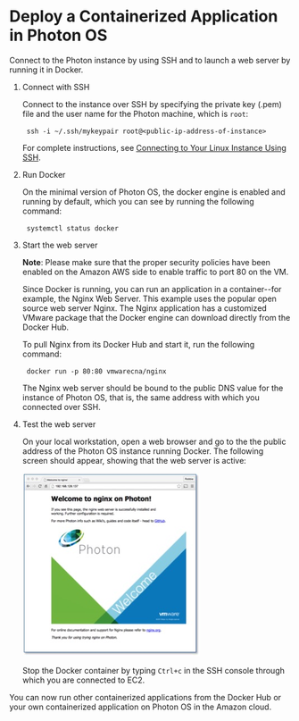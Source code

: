 # Deploy a Containerized Application in Photon OS

Connect to the Photon instance by using SSH and to launch a web server by running it in Docker.

1. Connect with SSH

    Connect to the instance over SSH by specifying the private key (.pem) file and the user name for the Photon machine, which is `root`:
    
    	ssh -i ~/.ssh/mykeypair root@<public-ip-address-of-instance>
    
    For complete instructions, see [Connecting to Your Linux Instance Using SSH](http://docs.aws.amazon.com/AWSEC2/latest/UserGuide/AccessingInstancesLinux.html). 

1. Run Docker

    On the minimal version of Photon OS, the docker engine is enabled and running by default, which you can see by running the following command: 
    
    	systemctl status docker

1. Start the web server

    **Note**: Please make sure that the proper security policies have been enabled on the Amazon AWS side to enable traffic to port 80 on the VM. 
    
    Since Docker is running, you can run an application in a container--for example, the Nginx Web Server. This example uses the popular open source web server Nginx. The Nginx application has a customized VMware package that the Docker engine can download directly from the Docker Hub.
    
    To pull Nginx from its Docker Hub and start it, run the following command: 
    
    	docker run -p 80:80 vmwarecna/nginx
    
    The Nginx web server should be bound to the public DNS value for the instance of Photon OS, that is, the same address with which you connected over SSH. 

1. Test the web server

    On your local workstation, open a web browser and go to the the public address of the Photon OS instance running Docker. The following screen should appear, showing that the web server is active:
    
    ![Nginx](images/Nginx.jpg)
    
    Stop the Docker container by typing `Ctrl+c` in the SSH console through which you are connected to EC2. 
    
You can now run other containerized applications from the Docker Hub or your own containerized application on Photon OS in the Amazon cloud. 
